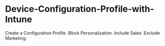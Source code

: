 # Device-Configuration-Profile-with-Intune
Create a Configuration Profile. Block Personalization. Include Sales. Exclude Marketing.
